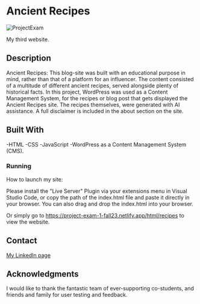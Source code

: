 # Ancient Recipes
![ProjectExam](https://github.com/Noroff-FEU-Assignments/project-exam-1-StormSkoglund/assets/125978969/6e93fa57-f2c0-4e0a-8d83-effd4b978981)

My third website.


## Description
Ancient Recipes: This blog-site was built with an educational purpose in mind, rather than that of a platform for an influencer. The content consisted of a multitude of different ancient recipes, served alongside plenty of historical facts. In this project, WordPress was used as a Content Management System, for the recipes or blog post that gets displayed the Ancient Recipes site. The recipes themselves, were generated with AI assistance. A full disclaimer is included in the about section on the site.

## Built With

-HTML
-CSS
-JavaScript
-WordPress as a Content Management System (CMS).

### Running

How to launch my site:

Please install the "Live Server" Plugin via your extensions menu in Visual Studio Code, or copy the path of the index.html file and paste it directly in your browser. You can also drag and drop the index.html into your browser.

Or simply go to https://project-exam-1-fall23.netlify.app/html/recipes to view the website.

## Contact

[My LinkedIn page](https://www.linkedin.com/in/alex-storm-skoglund-13764372/)

## Acknowledgments

I would like to thank the fantastic team of ever-supporting co-students, and friends and family for user testing and feedback.

